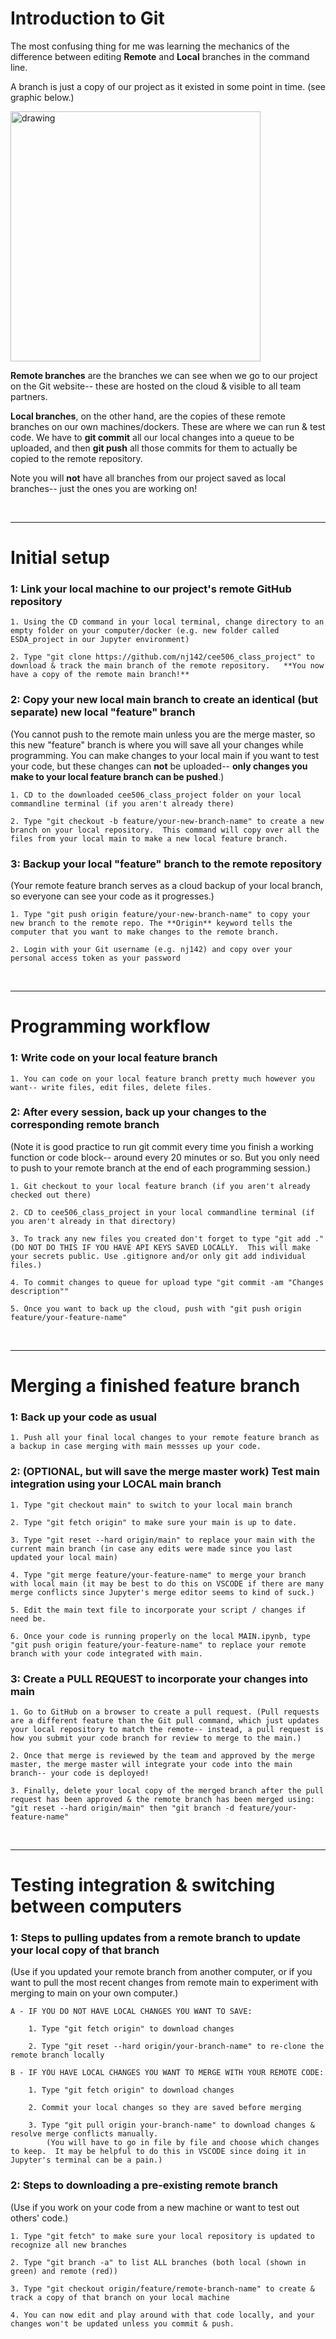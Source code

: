 # Introduction to Git

The most confusing thing for me was learning the mechanics of the difference between editing **Remote** and **Local** branches in the command line. 

A branch is just a copy of our project as it existed in some point in time. (see graphic below.)  

<img src="https://www.nobledesktop.com/image/gitresources/git-branches-merge.png" alt="drawing" width="400"/>

**Remote branches** are the branches we can see when we go to our project on the Git website-- these are hosted on the cloud & visible to all team partners. 

**Local branches**, on the other hand, are the copies of these remote branches on our own machines/dockers.  These are where we can run & test code.  We have to **git commit** all our local changes into a queue to be uploaded, and then **git push** all those commits for them to actually be copied to the remote repository.  

Note you will **not** have all branches from our project saved as local branches-- just the ones you are working on! 

&nbsp;  

***

# Initial setup
### 1: Link your local machine to our project's remote GitHub repository

	1. Using the CD command in your local terminal, change directory to an empty folder on your computer/docker (e.g. new folder called ESDA_project in our Jupyter environment)

	2. Type "git clone https://github.com/nj142/cee506_class_project" to download & track the main branch of the remote repository.   **You now have a copy of the remote main branch!**


### 2: Copy your new local main branch to create an identical (but separate) new local "feature" branch
(You cannot push to the remote main unless you are the merge master, so this new "feature" branch is where you will save all your changes while programming. You can make changes to your local main if you want to test your code, but these changes can **not** be uploaded-- **only changes you make to your local feature branch can be pushed**.)

	1. CD to the downloaded cee506_class_project folder on your local commandline terminal (if you aren't already there)
 
	2. Type "git checkout -b feature/your-new-branch-name" to create a new branch on your local repository.  This command will copy over all the files from your local main to make a new local feature branch.

 ### 3: Backup your local "feature" branch to the remote repository
 (Your remote feature branch serves as a cloud backup of your local branch, so everyone can see your code as it progresses.)
 
	1. Type "git push origin feature/your-new-branch-name" to copy your new branch to the remote repo. The **Origin** keyword tells the computer that you want to make changes to the remote branch.

	2. Login with your Git username (e.g. nj142) and copy over your personal access token as your password

&nbsp;  

***

# Programming workflow
 ### 1: Write code on your local feature branch
 	1. You can code on your local feature branch pretty much however you want-- write files, edit files, delete files. 
  
 ### 2: After every session, back up your changes to the corresponding remote branch
(Note it is good practice to run git commit every time you finish a working function or code block-- around every 20 minutes or so.  But you only need to push to your remote branch at the end of each programming session.)

	1. Git checkout to your local feature branch (if you aren't already checked out there)

	2. CD to cee506_class_project in your local commandline terminal (if you aren't already in that directory)
 
	3. To track any new files you created don't forget to type "git add ." (DO NOT DO THIS IF YOU HAVE API KEYS SAVED LOCALLY.  This will make your secrets public. Use .gitignore and/or only git add individual files.)
 
	4. To commit changes to queue for upload type "git commit -am "Changes description""
 
	5. Once you want to back up the cloud, push with "git push origin feature/your-feature-name"

&nbsp;  

***

# Merging a finished feature branch
 ### 1: Back up your code as usual
	1. Push all your final local changes to your remote feature branch as a backup in case merging with main messses up your code.

 ### 2: (OPTIONAL, but will save the merge master work) Test main integration using your LOCAL main branch
	1. Type "git checkout main" to switch to your local main branch

 	2. Type "git fetch origin" to make sure your main is up to date.

  	3. Type "git reset --hard origin/main" to replace your main with the current main branch (in case any edits were made since you last updated your local main)

 	4. Type "git merge feature/your-feature-name" to merge your branch with local main (it may be best to do this on VSCODE if there are many merge conflicts since Jupyter's merge editor seems to kind of suck.)

  	5. Edit the main text file to incorporate your script / changes if need be.

   	6. Once your code is running properly on the local MAIN.ipynb, type "git push origin feature/your-feature-name" to replace your remote branch with your code integrated with main.

 ### 3: Create a PULL REQUEST to incorporate your changes into main
 
	1. Go to GitHub on a browser to create a pull request. (Pull requests are a different feature than the Git pull command, which just updates your local repository to match the remote-- instead, a pull request is how you submit your code branch for review to merge to the main.)

	2. Once that merge is reviewed by the team and approved by the merge master, the merge master will integrate your code into the main branch-- your code is deployed!
 	
  	3. Finally, delete your local copy of the merged branch after the pull request has been approved & the remote branch has been merged using: "git reset --hard origin/main" then "git branch -d feature/your-feature-name"

&nbsp;  

*** 

# Testing integration & switching between computers

### 1: Steps to pulling updates from a remote branch to update your local copy of that branch 
(Use if you updated your remote branch from another computer, or if you want to pull the most recent changes from remote main to experiment with merging to main on your own computer.)

    A - IF YOU DO NOT HAVE LOCAL CHANGES YOU WANT TO SAVE:

		1. Type "git fetch origin" to download changes

		2. Type "git reset --hard origin/your-branch-name" to re-clone the remote branch locally
            
    B - IF YOU HAVE LOCAL CHANGES YOU WANT TO MERGE WITH YOUR REMOTE CODE:

		1. Type "git fetch origin" to download changes

		2. Commit your local changes so they are saved before merging

		3. Type "git pull origin your-branch-name" to download changes & resolve merge conflicts manually.
            (You will have to go in file by file and choose which changes to keep.  It may be helpful to do this in VSCODE since doing it in Jupyter's terminal can be a pain.)


### 2: Steps to downloading a pre-existing remote branch 
(Use if you work on your code from a new machine or want to test out others' code.)

	1. Type "git fetch" to make sure your local repository is updated to recognize all new branches
	
	2. Type "git branch -a" to list ALL branches (both local (shown in green) and remote (red))

	3. Type "git checkout origin/feature/remote-branch-name" to create & track a copy of that branch on your local machine

	4. You can now edit and play around with that code locally, and your changes won't be updated unless you commit & push.
